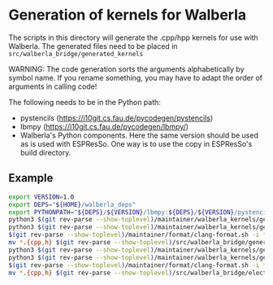 # Generation of kernels for Walberla

The scripts in this directory will generate the .cpp/hpp kernels for use with 
Walberla. The generated files need to be placed in `src/walberla_bridge/generated_kernels`

WARNING: The code generation sorts the arguments alphabetically by symbol name.
If you rename something, you may have to adapt the order of arguments in calling code!

The following needs to be in the Python path:

* pystencils (https://i10git.cs.fau.de/pycodegen/pystencils)
* lbmpy (https://i10git.cs.fau.de/pycodegen/lbmpy/)
* Walberla's Python components. Here the same version should be used as is used with ESPResSo.
  One way is to use the copy in ESPResSo's build directory.

## Example

```sh
export VERSION=1.0
export DEPS="${HOME}/walberla_deps"
export PYTHONPATH="${DEPS}/${VERSION}/lbmpy:${DEPS}/${VERSION}/pystencils:${DEPS}/devel/walberla/python/"
python3 $(git rev-parse --show-toplevel)/maintainer/walberla_kernels/generate_lb_kernels.py
python3 $(git rev-parse --show-toplevel)/maintainer/walberla_kernels/generate_lb_kernels.py --single-precision
$(git rev-parse --show-toplevel)/maintainer/format/clang-format.sh -i *.{cpp,h}
mv *.{cpp,h} $(git rev-parse --show-toplevel)/src/walberla_bridge/generated_kernels/
python3 $(git rev-parse --show-toplevel)/maintainer/walberla_kernels/generate_ek_kernels.py
python3 $(git rev-parse --show-toplevel)/maintainer/walberla_kernels/generate_ek_kernels.py --single-precision
$(git rev-parse --show-toplevel)/maintainer/format/clang-format.sh -i *.{cpp,h}
mv *.{cpp,h} $(git rev-parse --show-toplevel)/src/walberla_bridge/electrokinetics/generated_kernels/
```
